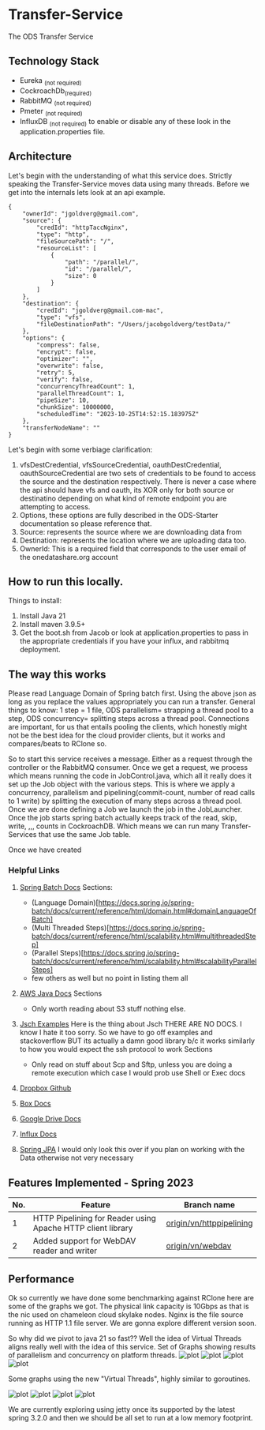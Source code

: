 # Transfer-Service
The ODS Transfer Service

## Technology Stack
- Eureka <sub>(not required)</sub>
- CockroachDb<sub>(required)</sub>
- RabbitMQ <sub>(not required)</sub>
- Pmeter <sub>(not required)</sub>
- InfluxDB <sub>(not required)</sub>
to enable or disable any of these look in the application.properties file.
## Architecture
Let's begin with the understanding of what this service does. Strictly speaking the Transfer-Service moves data using many threads.
Before we get into the internals lets look at an api example.
```
{
    "ownerId": "jgoldverg@gmail.com",
    "source": {
        "credId": "httpTaccNginx",
        "type": "http",
        "fileSourcePath": "/",
        "resourceList": [
            {
                "path": "/parallel/",
                "id": "/parallel/",
                "size": 0
            }
        ]
    },
    "destination": {
        "credId": "jgoldverg@gmail.com-mac",
        "type": "vfs",
        "fileDestinationPath": "/Users/jacobgoldverg/testData/"
    },
    "options": {
        "compress": false,
        "encrypt": false,
        "optimizer": "",
        "overwrite": false,
        "retry": 5,
        "verify": false,
        "concurrencyThreadCount": 1,
        "parallelThreadCount": 1,
        "pipeSize": 10,
        "chunkSize": 10000000,
        "scheduledTime": "2023-10-25T14:52:15.183975Z"
    },
    "transferNodeName": ""
}
```
Let's begin with some verbiage clarification:
1. vfsDestCredential, vfsSourceCredential, oauthDestCredential, oauthSourceCredential are two sets of credentials to be found to access the source and the destination respectively. There is never a case where the api should have vfs and oauth, its XOR only for both source or destinatino depending on what kind of remote endpoint you are attempting to access.
2. Options, these options are fully described in the ODS-Starter documentation so please reference that.
3. Source: represents the source where we are downloading data from
4. Destination: represents the location where we are uploading data too.
5. OwnerId: This is a required field that corresponds to the user email of the onedatashare.org account

## How to run this locally.
Things to install:
1. Install Java 21
2. Install maven 3.9.5+
3. Get the boot.sh from Jacob or look at application.properties to pass in the appropriate credentials if you have your influx, and rabbitmq deployment.

## The way this works

Please read Language Domain of Spring batch first.
Using the above json as long as you replace the values appropriately you can run a transfer.
General things to know: 1 step = 1 file, ODS parallelism= strapping a thread pool to a step, ODS concurrency= splitting steps across a thread pool.
Connections are important, for us that entails pooling the clients, which honestly might not be the best idea for the cloud provider clients, but it works and compares/beats to RClone so.


So to start this service receives a message. Either as a request through the controller or the RabbitMQ consumer.
Once we get a request, we process which means running the code in JobControl.java, which all it really does it set up the Job object with the various steps.
This is where we apply a concurrency, parallelism and pipelining(commit-count, number of read calls to 1 write) by splitting the execution of many steps across a thread pool. Once we are done defining a Job we launch the job in the JobLauncher.
Once the job starts spring batch actually keeps track of the read, skip, write, ,,, counts in CockroachDB. Which means we can run many Transfer-Services that use the same Job table.

Once we have created 

### Helpful Links 

1. [Spring Batch Docs](https://docs.spring.io/spring-batch/docs/current/reference/html/)
   Sections: 
    - (Language Domain)[https://docs.spring.io/spring-batch/docs/current/reference/html/domain.html#domainLanguageOfBatch]
    - (Multi Threaded Steps)[https://docs.spring.io/spring-batch/docs/current/reference/html/scalability.html#multithreadedStep]
    - (Parallel Steps)[https://docs.spring.io/spring-batch/docs/current/reference/html/scalability.html#scalabilityParallelSteps]
    - few others as well but no point in listing them all
    
2. [AWS Java Docs](https://github.com/aws/aws-sdk-java-v2)
    Sections
   - Only worth reading about S3 stuff nothing else.
    
3. [Jsch Examples](http://www.jcraft.com/jsch/examples/)
    Here is the thing about Jsch THERE ARE NO DOCS. I know I hate it too sorry. So we have to go off examples and 
    stackoverflow BUT its actually a damn good library b/c it works similarly to how you would expect the ssh protocol to work
    Sections
    - Only read on stuff about Scp and Sftp, unless you are doing a remote execution which case 
      I would prob use Shell or Exec docs
      
4. [Dropbox Github](https://github.com/dropbox/dropbox-sdk-java)
   
5. [Box Docs](http://opensource.box.com/box-java-sdk/)

6. [Google Drive Docs](https://developers.google.com/drive/api/quickstart/java)
   
7. [Influx Docs](https://github.com/influxdata/influxdb-java)

8. [Spring JPA](https://docs.spring.io/spring-data/jpa/docs/current/reference/html/)
    I would only look this over if you plan on working with the Data otherwise not very necessary

## Features Implemented - Spring 2023

| No.| Feature                                                     | Branch name                                                                                           |
|----|-------------------------------------------------------------|-------------------------------------------------------------------------------------------------------|
| 1  | HTTP Pipelining for Reader using Apache HTTP client library | [origin/vn/httppipelining](https://github.com/didclab/Transfer-Service/tree/origin/vn/httppipelining) |
| 2  | Added support for WebDAV reader and writer                  | [origin/vn/webdav](https://github.com/didclab/Transfer-Service/tree/origin/vn/webdav)                 |

## Performance

Ok so currently we have done some benchmarking against RClone here are some of the graphs we got.
The physical link capacity is 10Gbps as that is the nic used on chameleon cloud skylake nodes. Nginx is the file source running as HTTP 1.1 file server.
We are gonna explore different version soon.

So why did we pivot to java 21 so fast?? Well the idea of Virtual Threads aligns really well with the idea of this service.
Set of Graphs showing results of parallelism and concurrency on platform threads.
![plot](./images/chameleon_tacc_uc_http/platform/concurrency_platform_thrptline.png)
![plot](./images/chameleon_tacc_uc_http/platform/concurrency_platform_cattail.png)
![plot](./images/chameleon_tacc_uc_http/platform/parallelism_platform_thrptline.png)
![plot](./images/chameleon_tacc_uc_http/platform/parallelism_platform_cattail.png)

Some graphs using the new "Virtual Threads", highly similar to goroutines.

![plot](./images/chameleon_tacc_uc_http/virtual/concurrency_virtual_thrptline.png)
![plot](./images/chameleon_tacc_uc_http/virtual/concurrency_virtual_cattail.png)
![plot](./images/chameleon_tacc_uc_http/virtual/parallelism_virtual_thrptline.png)
![plot](./images/chameleon_tacc_uc_http/virtual/parallelism_virtual_cattail.png)

We are currently exploring using jetty once its supported by the latest spring 3.2.0 and then we should be all set to run at a low memory footprint.

